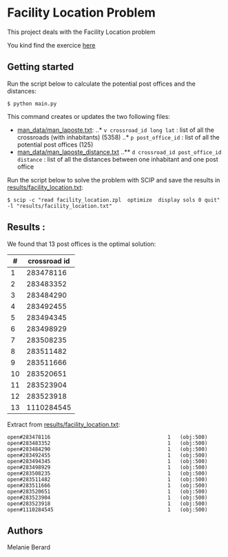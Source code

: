 # Facility Location Problem

This project deals with the Facility Location problem

You kind find the exercice [here](http://www-desir.lip6.fr/~durrc/Iut/optim/t/dm2-laposte)

## Getting started

Run the script below to calculate the potential post offices and the distances:
```
$ python main.py
```

This command creates or updates the two following files:
- [man_data/man_laposte.txt](man_data/man_laposte.txt):
..* ```v crossroad_id long lat``` : list of all the crossroads (with inhabitants) (5358)
..* ```p post_office_id``` : list of all the potential post offices (125)
- [man_data/man_laposte_distance.txt](man_data/man_laposte_distance.txt)
..** ```d crossroad_id post_office_id distance``` : list of all the distances between one inhabitant and one post office

Run the script below to solve the problem with SCIP and save the results in [results/facility_location.txt](results/facility_location.txt):
```
$ scip -c "read facility_location.zpl  optimize  display sols 0 quit" -l "results/facility_location.txt"
```

## Results :

We found that 13 post offices is the optimal solution:

|  # | crossroad id |
|----|--------------|
|  1 |    283478116 |
|  2 |    283483352 |
|  3 |    283484290 |
|  4 |    283492455 |
|  5 |    283494345 |
|  6 |    283498929 |
|  7 |    283508235 |
|  8 |    283511482 |
|  9 |    283511666 |
| 10 |    283520651 |
| 11 |    283523904 |
| 12 |    283523918 |
| 13 |   1110284545 |

Extract from [results/facility_location.txt](results/facility_location.txt):

```
open#283478116                                      1   (obj:500)
open#283483352                                      1   (obj:500)
open#283484290                                      1   (obj:500)
open#283492455                                      1   (obj:500)
open#283494345                                      1   (obj:500)
open#283498929                                      1   (obj:500)
open#283508235                                      1   (obj:500)
open#283511482                                      1   (obj:500)
open#283511666                                      1   (obj:500)
open#283520651                                      1   (obj:500)
open#283523904                                      1   (obj:500)
open#283523918                                      1   (obj:500)
open#1110284545                                     1   (obj:500)
```

## Authors

Melanie Berard